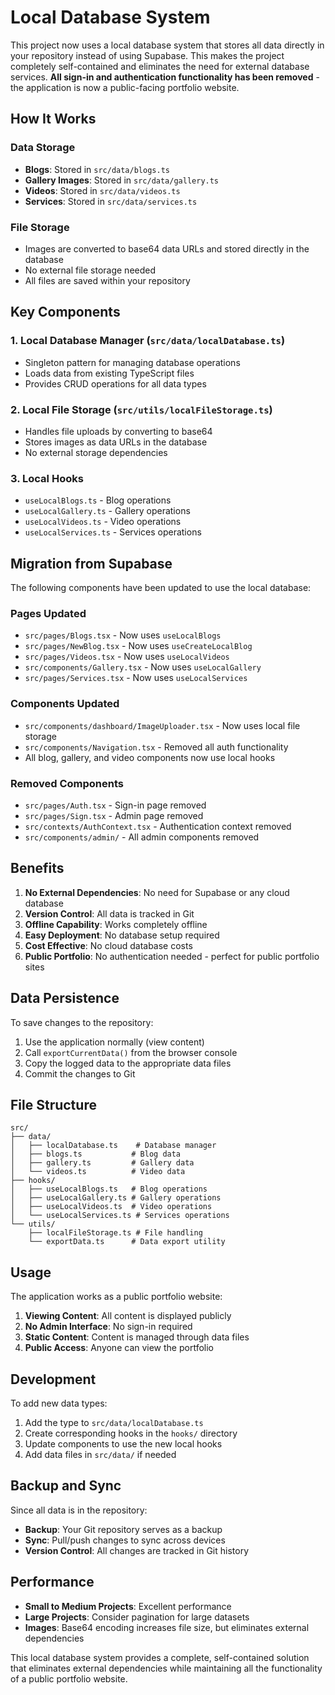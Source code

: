 # Local Database System

This project now uses a local database system that stores all data directly in your repository instead of using Supabase. This makes the project completely self-contained and eliminates the need for external database services. **All sign-in and authentication functionality has been removed** - the application is now a public-facing portfolio website.

## How It Works

### Data Storage
- **Blogs**: Stored in `src/data/blogs.ts`
- **Gallery Images**: Stored in `src/data/gallery.ts`
- **Videos**: Stored in `src/data/videos.ts`
- **Services**: Stored in `src/data/services.ts`

### File Storage
- Images are converted to base64 data URLs and stored directly in the database
- No external file storage needed
- All files are saved within your repository

## Key Components

### 1. Local Database Manager (`src/data/localDatabase.ts`)
- Singleton pattern for managing database operations
- Loads data from existing TypeScript files
- Provides CRUD operations for all data types

### 2. Local File Storage (`src/utils/localFileStorage.ts`)
- Handles file uploads by converting to base64
- Stores images as data URLs in the database
- No external storage dependencies

### 3. Local Hooks
- `useLocalBlogs.ts` - Blog operations
- `useLocalGallery.ts` - Gallery operations  
- `useLocalVideos.ts` - Video operations
- `useLocalServices.ts` - Services operations

## Migration from Supabase

The following components have been updated to use the local database:

### Pages Updated
- `src/pages/Blogs.tsx` - Now uses `useLocalBlogs`
- `src/pages/NewBlog.tsx` - Now uses `useCreateLocalBlog`
- `src/pages/Videos.tsx` - Now uses `useLocalVideos`
- `src/components/Gallery.tsx` - Now uses `useLocalGallery`
- `src/pages/Services.tsx` - Now uses `useLocalServices`

### Components Updated
- `src/components/dashboard/ImageUploader.tsx` - Now uses local file storage
- `src/components/Navigation.tsx` - Removed all auth functionality
- All blog, gallery, and video components now use local hooks

### Removed Components
- `src/pages/Auth.tsx` - Sign-in page removed
- `src/pages/Sign.tsx` - Admin page removed
- `src/contexts/AuthContext.tsx` - Authentication context removed
- `src/components/admin/` - All admin components removed

## Benefits

1. **No External Dependencies**: No need for Supabase or any cloud database
2. **Version Control**: All data is tracked in Git
3. **Offline Capability**: Works completely offline
4. **Easy Deployment**: No database setup required
5. **Cost Effective**: No cloud database costs
6. **Public Portfolio**: No authentication needed - perfect for public portfolio sites

## Data Persistence

To save changes to the repository:

1. Use the application normally (view content)
2. Call `exportCurrentData()` from the browser console
3. Copy the logged data to the appropriate data files
4. Commit the changes to Git

## File Structure

```
src/
├── data/
│   ├── localDatabase.ts    # Database manager
│   ├── blogs.ts           # Blog data
│   ├── gallery.ts         # Gallery data
│   └── videos.ts          # Video data
├── hooks/
│   ├── useLocalBlogs.ts   # Blog operations
│   ├── useLocalGallery.ts # Gallery operations
│   ├── useLocalVideos.ts  # Video operations
│   └── useLocalServices.ts # Services operations
└── utils/
    ├── localFileStorage.ts # File handling
    └── exportData.ts      # Data export utility
```

## Usage

The application works as a public portfolio website:

1. **Viewing Content**: All content is displayed publicly
2. **No Admin Interface**: No sign-in required
3. **Static Content**: Content is managed through data files
4. **Public Access**: Anyone can view the portfolio

## Development

To add new data types:

1. Add the type to `src/data/localDatabase.ts`
2. Create corresponding hooks in the `hooks/` directory
3. Update components to use the new local hooks
4. Add data files in `src/data/` if needed

## Backup and Sync

Since all data is in the repository:
- **Backup**: Your Git repository serves as a backup
- **Sync**: Pull/push changes to sync across devices
- **Version Control**: All changes are tracked in Git history

## Performance

- **Small to Medium Projects**: Excellent performance
- **Large Projects**: Consider pagination for large datasets
- **Images**: Base64 encoding increases file size, but eliminates external dependencies

This local database system provides a complete, self-contained solution that eliminates external dependencies while maintaining all the functionality of a public portfolio website. 